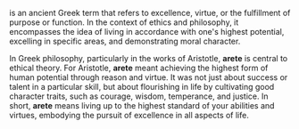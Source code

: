  is an ancient Greek term that refers to excellence, virtue, or the fulfillment of purpose or function. In the context of ethics and philosophy, it encompasses the idea of living in accordance with one's highest potential, excelling in specific areas, and demonstrating moral character.

In Greek philosophy, particularly in the works of Aristotle, **arete** is central to ethical theory. For Aristotle, **arete** meant achieving the highest form of human potential through reason and virtue. It was not just about success or talent in a particular skill, but about flourishing in life by cultivating good character traits, such as courage, wisdom, temperance, and justice. In short, **arete** means living up to the highest standard of your abilities and virtues, embodying the pursuit of excellence in all aspects of life. 